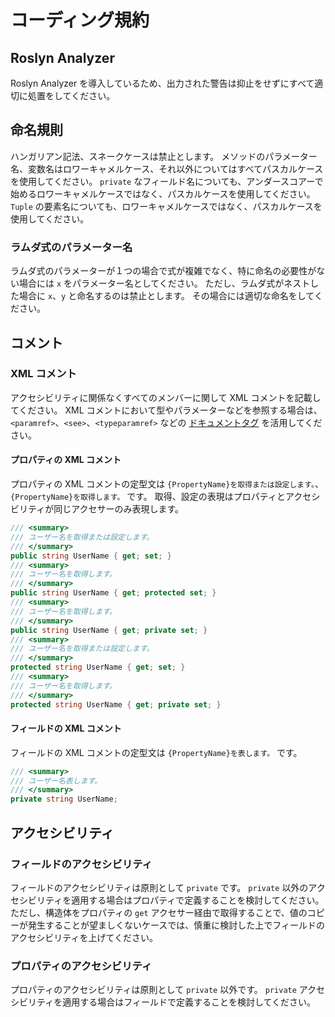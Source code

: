 # コーディング規約

## Roslyn Analyzer

Roslyn Analyzer を導入しているため、出力された警告は抑止をせずにすべて適切に処置をしてください。

## 命名規則

ハンガリアン記法、スネークケースは禁止とします。
メソッドのパラメーター名、変数名はロワーキャメルケース、それ以外についてはすべてパスカルケースを使用してください。
`private` なフィールド名についても、アンダースコアーで始めるロワーキャメルケースではなく、パスカルケースを使用してください。
`Tuple` の要素名についても、ロワーキャメルケースではなく、パスカルケースを使用してください。

### ラムダ式のパラメーター名

ラムダ式のパラメーターが１つの場合で式が複雑でなく、特に命名の必要性がない場合には `x` をパラメーター名としてください。
ただし、ラムダ式がネストした場合に `x`、`y` と命名するのは禁止とします。
その場合には適切な命名をしてください。

## コメント

### XML コメント

アクセシビリティに関係なくすべてのメンバーに関して XML コメントを記載してください。
XML コメントにおいて型やパラメーターなどを参照する場合は、`<paramref>`、`<see>`、`<typeparamref>` などの [ドキュメントタグ](https://docs.microsoft.com/ja-jp/dotnet/csharp/programming-guide/xmldoc/) を活用してください。

#### プロパティの XML コメント

プロパティの XML コメントの定型文は `{PropertyName}を取得または設定します。`、`{PropertyName}を取得します。` です。
取得、設定の表現はプロパティとアクセシビリティが同じアクセサーのみ表現します。

```cs {.line-numbers}
/// <summary>
/// ユーザー名を取得または設定します。
/// </summary>
public string UserName { get; set; }
/// <summary>
/// ユーザー名を取得します。
/// </summary>
public string UserName { get; protected set; }
/// <summary>
/// ユーザー名を取得します。
/// </summary>
public string UserName { get; private set; }
/// <summary>
/// ユーザー名を取得または設定します。
/// </summary>
protected string UserName { get; set; }
/// <summary>
/// ユーザー名を取得します。
/// </summary>
protected string UserName { get; private set; }
```

#### フィールドの XML コメント

フィールドの XML コメントの定型文は `{PropertyName}を表します。` です。

```cs {.line-numbers}
/// <summary>
/// ユーザー名表します。
/// </summary>
private string UserName;
```

## アクセシビリティ

### フィールドのアクセシビリティ

フィールドのアクセシビリティは原則として `private` です。
`private` 以外のアクセシビリティを適用する場合はプロパティで定義することを検討してください。
ただし、構造体をプロパティの `get` アクセサー経由で取得することで、値のコピーが発生することが望ましくないケースでは、慎重に検討した上でフィールドのアクセシビリティを上げてください。

### プロパティのアクセシビリティ

プロパティのアクセシビリティは原則として `private` 以外です。
`private` アクセシビリティを適用する場合はフィールドで定義することを検討してください。
